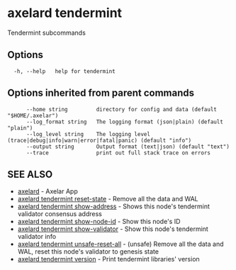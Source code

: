 # axelard tendermint

Tendermint subcommands

## Options

```
  -h, --help   help for tendermint
```

## Options inherited from parent commands

```
      --home string         directory for config and data (default "$HOME/.axelar")
      --log_format string   The logging format (json|plain) (default "plain")
      --log_level string    The logging level (trace|debug|info|warn|error|fatal|panic) (default "info")
      --output string       Output format (text|json) (default "text")
      --trace               print out full stack trace on errors
```

## SEE ALSO

- [axelard](/cli-docs/v0_27_0/axelard) - Axelar App
- [axelard tendermint reset-state](/cli-docs/v0_27_0/axelard_tendermint_reset-state) - Remove all the data and WAL
- [axelard tendermint show-address](/cli-docs/v0_27_0/axelard_tendermint_show-address) - Shows this node's tendermint validator consensus address
- [axelard tendermint show-node-id](/cli-docs/v0_27_0/axelard_tendermint_show-node-id) - Show this node's ID
- [axelard tendermint show-validator](/cli-docs/v0_27_0/axelard_tendermint_show-validator) - Show this node's tendermint validator info
- [axelard tendermint unsafe-reset-all](/cli-docs/v0_27_0/axelard_tendermint_unsafe-reset-all) - (unsafe) Remove all the data and WAL, reset this node's validator to genesis state
- [axelard tendermint version](/cli-docs/v0_27_0/axelard_tendermint_version) - Print tendermint libraries' version

